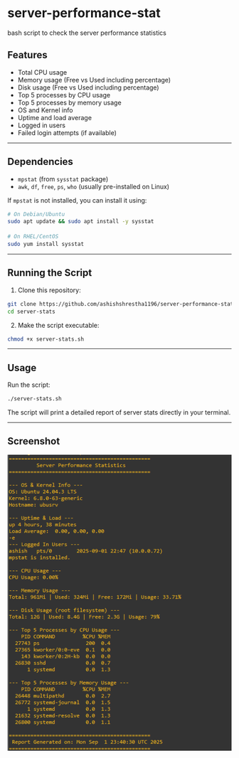 # server-performance-stat
bash script to check the server performance statistics

## Features

- Total CPU usage
- Memory usage (Free vs Used including percentage)
- Disk usage (Free vs Used including percentage)
- Top 5 processes by CPU usage
- Top 5 processes by memory usage
- OS and Kernel info
- Uptime and load average
- Logged in users
- Failed login attempts (if available)

---

## Dependencies

* `mpstat` (from `sysstat` package)
* `awk`, `df`, `free`, `ps`, `who` (usually pre-installed on Linux)

If `mpstat` is not installed, you can install it using:

```bash
# On Debian/Ubuntu
sudo apt update && sudo apt install -y sysstat

# On RHEL/CentOS
sudo yum install sysstat
```

---

## Running the Script

1. Clone this repository:

```bash
git clone https://github.com/ashishshrestha1196/server-performance-stat.git
cd server-stats
````

2. Make the script executable:

```bash
chmod +x server-stats.sh
```

---

## Usage

Run the script:

```bash
./server-stats.sh
```

The script will print a detailed report of server stats directly in your terminal.

---

## Screenshot
![Example Script Output](Code_Screenshot.png)




